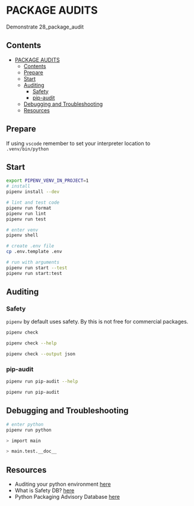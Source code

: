 # PACKAGE AUDITS

Demonstrate 28_package_audit

## Contents

- [PACKAGE AUDITS](#package-audits)
  - [Contents](#contents)
  - [Prepare](#prepare)
  - [Start](#start)
  - [Auditing](#auditing)
    - [Safety](#safety)
    - [pip-audit](#pip-audit)
  - [Debugging and Troubleshooting](#debugging-and-troubleshooting)
  - [Resources](#resources)

## Prepare

If using `vscode` remember to set your interpreter location to `.venv/bin/python`  

## Start

```sh
export PIPENV_VENV_IN_PROJECT=1
# install
pipenv install --dev

# lint and test code
pipenv run format
pipenv run lint
pipenv run test

# enter venv
pipenv shell

# create .env file
cp .env.template .env

# run with arguments
pipenv run start --test
pipenv run start:test
```

## Auditing

### Safety

`pipenv` by default uses safety.  By this is not free for commercial packages.  

```sh
pipenv check

pipenv check --help

pipenv check --output json
```

### pip-audit

```sh
pipenv run pip-audit --help

pipenv run pip-audit
```

## Debugging and Troubleshooting

```sh
# enter python
pipenv run python

> import main

> main.test.__doc__
```

## Resources

* Auditing your python environment [here](https://lewoudar.medium.com/auditing-your-python-environments-406163a59bd1)
* What is Safety DB? [here](https://github.com/pyupio/safety-db)  
* Python Packaging Advisory Database [here](https://github.com/pypa/advisory-database)